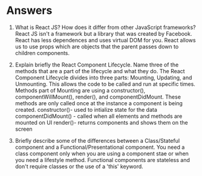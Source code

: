 # Answers

1. What is React JS? How does it differ from other JavaScript frameworks?
React JS isn't a framework but a library that was created by Facebook. React has less dependences and uses virtual DOM for you. React allows us to use props which are objects that the parent passes down to children components.

2. Explain briefly the React Component Lifecycle. Name three of the methods that are a part of the lifecycle and what they do.
The React Component Lifecycle divides into three parts: Mounting, Updating, and Unmounting. This allows the code to be called and run at specific times. Methods part of Mounting are using a constructor(), componentWillMount(), render(), and componentDidMount. These methods are only called once at the instance a component is being created. 
constructor()- used to intialize state for the data
componentDidMount() - called when all elements and methods are mounted on UI
render()- returns components and shows them on the screen

3. Briefly describe some of the differences between a Class/Stateful component and a Functional/Presentational component.
You need a class component only when you are using a component stae or when you need a lifestyle method. Functional components are stateless and don't require classes or the use of a 'this' keyword.
